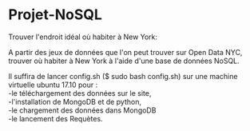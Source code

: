 # Projet-NoSQL
Trouver l'endroit idéal où habiter à New York: 

A partir des jeux de données que l'on peut trouver sur Open Data NYC, trouver où habiter à New York à l'aide d'une base de données NoSQL.

Il suffira de lancer config.sh ($ sudo bash config.sh) sur une machine virtuelle ubuntu 17.10 pour : <br />
 -le téléchargement des données sur le site, <br /> 
 -l'installation de MongoDB et de python, <br />
 -le chargement des données dans MongoDB <br />
 -le lancement des Requètes. <br />
